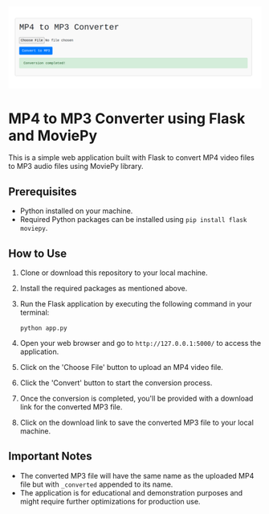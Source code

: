 ![Alt text](mp4.png)

# MP4 to MP3 Converter using Flask and MoviePy

This is a simple web application built with Flask to convert MP4 video files to MP3 audio files using MoviePy library.

## Prerequisites

- Python installed on your machine.
- Required Python packages can be installed using `pip install flask moviepy`.

## How to Use

1. Clone or download this repository to your local machine.
2. Install the required packages as mentioned above.
3. Run the Flask application by executing the following command in your terminal:

    ```
    python app.py
    ```

4. Open your web browser and go to `http://127.0.0.1:5000/` to access the application.
5. Click on the 'Choose File' button to upload an MP4 video file.
6. Click the 'Convert' button to start the conversion process.
7. Once the conversion is completed, you'll be provided with a download link for the converted MP3 file.
8. Click on the download link to save the converted MP3 file to your local machine.

## Important Notes

- The converted MP3 file will have the same name as the uploaded MP4 file but with `_converted` appended to its name.
- The application is for educational and demonstration purposes and might require further optimizations for production use.
